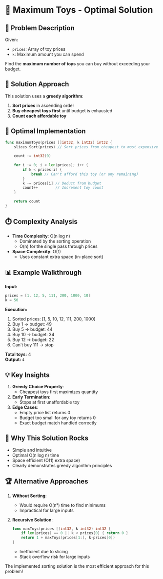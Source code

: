 # 🧸 Maximum Toys - Optimal Solution

## 🎯 Problem Description
Given:
- `prices`: Array of toy prices
- `k`: Maximum amount you can spend

Find the **maximum number of toys** you can buy without exceeding your budget.

## 🧠 Solution Approach
This solution uses a **greedy algorithm**:
1. **Sort prices** in ascending order
2. **Buy cheapest toys first** until budget is exhausted
3. **Count each affordable toy**

## 🚀 Optimal Implementation
```go
func maximumToys(prices []int32, k int32) int32 {
    slices.Sort(prices) // Sort prices from cheapest to most expensive
    
    count := int32(0)
    
    for i := 0; i < len(prices); i++ {
        if k < prices[i] {
            break // Can't afford this toy (or any remaining)
        }
        k -= prices[i] // Deduct from budget
        count++        // Increment toy count
    }
    
    return count
}
```

## ⏱️ Complexity Analysis
- **Time Complexity**: O(n log n)
  - Dominated by the sorting operation
  - O(n) for the single pass through prices
- **Space Complexity**: O(1)
  - Uses constant extra space (in-place sort)

## 📊 Example Walkthrough
**Input:**
```go
prices = [1, 12, 5, 111, 200, 1000, 10]
k = 50
```

**Execution:**
1. Sorted prices: [1, 5, 10, 12, 111, 200, 1000]
2. Buy 1 → budget: 49
3. Buy 5 → budget: 44
4. Buy 10 → budget: 34
5. Buy 12 → budget: 22
6. Can't buy 111 → stop

**Total toys:** 4  
**Output:** `4`

## 💡 Key Insights
1. **Greedy Choice Property**:
   - Cheapest toys first maximizes quantity
2. **Early Termination**:
   - Stops at first unaffordable toy
3. **Edge Cases**:
   - Empty price list returns 0
   - Budget too small for any toy returns 0
   - Exact budget match handled correctly

## 🌟 Why This Solution Rocks
- Simple and intuitive
- Optimal O(n log n) time
- Space efficient (O(1) extra space)
- Clearly demonstrates greedy algorithm principles

## 🏆 Alternative Approaches
1. **Without Sorting**:
   - Would require O(n²) time to find minimums
   - Impractical for large inputs

2. **Recursive Solution**:
   ```go
   func maxToys(prices []int32, k int32) int32 {
       if len(prices) == 0 || k < prices[0] { return 0 }
       return 1 + maxToys(prices[1:], k-prices[0])
   }
   ```
   - Inefficient due to slicing
   - Stack overflow risk for large inputs

The implemented sorting solution is the most efficient approach for this problem!